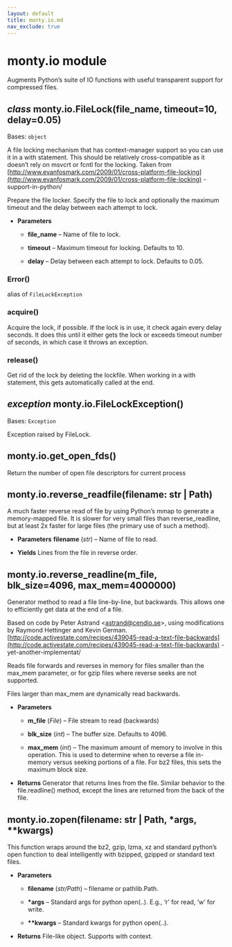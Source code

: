 ```yaml
---
layout: default
title: monty.io.md
nav_exclude: true
---
```


# monty.io module

Augments Python’s suite of IO functions with useful transparent support for
compressed files.

## *class* monty.io.FileLock(file_name, timeout=10, delay=0.05)

Bases: `object`

A file locking mechanism that has context-manager support so you can use
it in a with statement. This should be relatively cross-compatible as it
doesn’t rely on msvcrt or fcntl for the locking.
Taken from [http://www.evanfosmark.com/2009/01/cross-platform-file-locking](http://www.evanfosmark.com/2009/01/cross-platform-file-locking)
-support-in-python/

Prepare the file locker. Specify the file to lock and optionally
the maximum timeout and the delay between each attempt to lock.


* **Parameters**

    * **file_name** – Name of file to lock.


    * **timeout** – Maximum timeout for locking. Defaults to 10.


    * **delay** – Delay between each attempt to lock. Defaults to 0.05.

### Error()

alias of `FileLockException`

### acquire()

Acquire the lock, if possible. If the lock is in use, it check again
every delay seconds. It does this until it either gets the lock or
exceeds timeout number of seconds, in which case it throws
an exception.

### release()

Get rid of the lock by deleting the lockfile.
When working in a with statement, this gets automatically
called at the end.

## *exception* monty.io.FileLockException()

Bases: `Exception`

Exception raised by FileLock.

## monty.io.get_open_fds()

Return the number of open file descriptors for current process

<!-- warning: will only work on UNIX-like OS-es. -->
## monty.io.reverse_readfile(filename: str | Path)

A much faster reverse read of file by using Python’s mmap to generate a
memory-mapped file. It is slower for very small files than
reverse_readline, but at least 2x faster for large files (the primary use
of such a method).


* **Parameters**
**filename** (*str*) – Name of file to read.


* **Yields**
Lines from the file in reverse order.

## monty.io.reverse_readline(m_file, blk_size=4096, max_mem=4000000)

Generator method to read a file line-by-line, but backwards. This allows
one to efficiently get data at the end of a file.

Based on code by Peter Astrand <[astrand@cendio.se](mailto:astrand@cendio.se)>, using modifications by
Raymond Hettinger and Kevin German.
[http://code.activestate.com/recipes/439045-read-a-text-file-backwards](http://code.activestate.com/recipes/439045-read-a-text-file-backwards)
-yet-another-implementat/

Reads file forwards and reverses in memory for files smaller than the
max_mem parameter, or for gzip files where reverse seeks are not supported.

Files larger than max_mem are dynamically read backwards.


* **Parameters**

    * **m_file** (*File*) – File stream to read (backwards)


    * **blk_size** (*int*) – The buffer size. Defaults to 4096.


    * **max_mem** (*int*) – The maximum amount of memory to involve in this
operation. This is used to determine when to reverse a file
in-memory versus seeking portions of a file. For bz2 files,
this sets the maximum block size.


* **Returns**
Generator that returns lines from the file. Similar behavior to the
file.readline() method, except the lines are returned from the back
of the file.

## monty.io.zopen(filename: str | Path, \*args, \*\*kwargs)

This function wraps around the bz2, gzip, lzma, xz and standard python’s open
function to deal intelligently with bzipped, gzipped or standard text
files.


* **Parameters**

    * **filename** (*str/Path*) – filename or pathlib.Path.


    * **\*args** – Standard args for python open(..). E.g., ‘r’ for read, ‘w’ for
write.


    * **\*\*kwargs** – Standard kwargs for python open(..).


* **Returns**
File-like object. Supports with context.